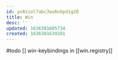 ```yaml
---
id: yx8ziol7abc3au6nkpdig20
title: Win
desc: ''
updated: 1636381685734
created: 1636381639201
---
```


#todo
[] win-keybindings in [[win.registry]]
